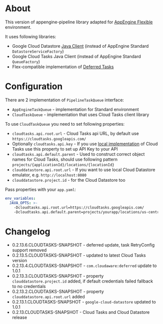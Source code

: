 # About

This version of appengine-pipeline library adapted for [AppEngine Flexible](https://cloud.google.com/appengine/docs/flexible/) environment.
  
It uses following libraries:

* Google Cloud Datastore [Java Client](https://cloud.google.com/datastore/docs/reference/libraries#client-libraries-install-java) (instead of AppEngine Standard `DatastoreServiceFactory`)
* Google Cloud Tasks Java Client (instead of AppEngine Standard `QueueFactory`)
* Flex-compatible implementation of [Deferred Tasks](https://github.com/cloudaware/deferred)

# Configuration

There are 2 implementation of `PipelineTaskQueue` interface:
 
* `AppEngineTaskQueue` - implementation for Standard environment
* `CloudTaskQueue` - implementation that uses Cloud Tasks client library

To use `CloudTaskQueue` you need to set following properties:

* `cloudtasks.api.root.url` - Cloud Tasks api URL, by default use `https://cloudtasks.googleapis.com/`
* Optionally `cloudtasks.api.key` - If you use [local implementation](https://github.com/cloudaware/cloudmine-appengine) of Cloud Tasks use this property to set up API Key to your API
* `cloudtasks.api.default.parent` - Used to construct correct object names for Cloud Tasks, should use following pattern `projects/{applicationId}/locations/{locationId}`
* `clouddatastore.api.root.url` - If you want to use local Cloud Datastore emulator, e.g. `http://localhost:8080`
* `clouddatastore.project.id` - for the Cloud Datastore too

Pass properties with your `app.yaml`:

```yaml
env_variables:
  JAVA_OPTS: >-
    -Dcloudtasks.api.root.url=https://cloudtasks.googleapis.com/
    -Dcloudtasks.api.default.parent=projects/yourapp/locations/us-central1
```

# Changelog

* 0.2.13.6.CLOUDTASKS-SNAPSHOT - deferred update, task RetryConfig support removed
* 0.2.13.5.CLOUDTASKS-SNAPSHOT - updated to latest Cloud Tasks version
* 0.2.13.4.CLOUDTASKS-SNAPSHOT - `com.cloudaware:deferred` update to 1.0.1 
* 0.2.13.3.CLOUDTASKS-SNAPSHOT - property `clouddatastore.project.id` added, if default credentials failed fallback to no credentials 
* 0.2.13.2.CLOUDTASKS-SNAPSHOT - property `clouddatastore.api.root.url` added
* 0.2.13.1.CLOUDTASKS-SNAPSHOT - `google-cloud-datastore` updated to 1.0.1 
* 0.2.13.CLOUDTASKS-SNAPSHOT - Cloud Tasks and Cloud Datastore release 
